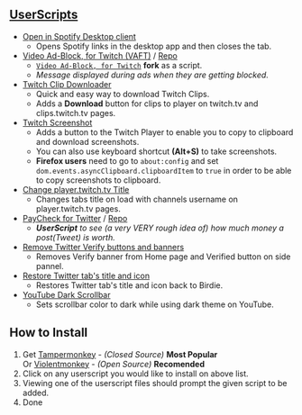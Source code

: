 ## [UserScripts](https://github.com/yungsamd17/UserScripts)

- [Open in Spotify Desktop client](https://github.com/yungsamd17/UserScripts/raw/main/scripts/Open-in-Spotify-Desktop-client.user.js)
    - Opens Spotify links in the desktop app and then closes the tab.
- [Video Ad-Block, for Twitch (VAFT)](https://github.com/yungsamd17/TwitchAdSolutions/raw/master/vaft/vaft.user.js) / [Repo](https://github.com/yungsamd17/TwitchAdSolutions)
    - [`Video Ad-Block, for Twitch`](https://github.com/cleanlock/VideoAdBlockForTwitch) **fork** as a script.
    - *Message displayed during ads when they are getting blocked.*
- [Twitch Clip Downloader](https://github.com/yungsamd17/UserScripts/raw/main/scripts/Twitch-Clip-Downloader.user.js)
    - Quick and easy way to download Twitch Clips.
    - Adds a **Download** button for clips to player on twitch.tv and clips.twitch.tv pages.
- [Twitch Screenshot](https://github.com/yungsamd17/UserScripts/raw/main/scripts/Twitch-Screenshot.user.js)
    - Adds a button to the Twitch Player to enable you to copy to clipboard and download screenshots.
    - You can also use keyboard shortcut **(Alt+S)** to take screenshots.
    - **Firefox users** need to go to `about:config` and set `dom.events.asyncClipboard.clipboardItem` to `true` in order to be able to copy screenshots to clipboard.
- [Change player.twitch.tv Title](https://github.com/yungsamd17/UserScripts/raw/main/scripts/Change-Player-Twitch-Title.user.js)
    - Changes tabs title on load with channels username on player.twitch.tv pages.
- [PayCheck for Twitter](https://github.com/yungsamd17/paycheck-userscript/raw/main/userscript/paycheck-for-twitter.user.js) / [Repo](https://github.com/yungsamd17/paycheck-userscript)
    - _**UserScript** to see (a very VERY rough idea of) how much money a post(Tweet) is worth._
- [Remove Twitter Verify buttons and banners](https://github.com/yungsamd17/UserScripts/raw/main/scripts/Remove-Twitter-Verify-from-Home-page.user.js)
    - Removes Verify banner from Home page and Verified button on side pannel.
- [Restore Twitter tab's title and icon](https://github.com/yungsamd17/UserScripts/raw/main/scripts/Restore-Twitter-tabs-title-and-icon.user.js)
    - Restores Twitter tab's title and icon back to Birdie.
- [YouTube Dark Scrollbar](https://github.com/yungsamd17/UserScripts/raw/main/scripts/YouTube-Dark-Scrollbar.user.js)
    - Sets scrollbar color to dark while using dark theme on YouTube.

## How to Install 

1. Get [Tampermonkey](https://www.tampermonkey.net/) - _(Closed Source)_ **Most Popular**<br>
    Or [Violentmonkey](https://violentmonkey.github.io) - _(Open Source)_ **Recomended**
2. Click on any userscript you would like to install on above list.
3. Viewing one of the userscript files should prompt the given script to be added.
4. Done
